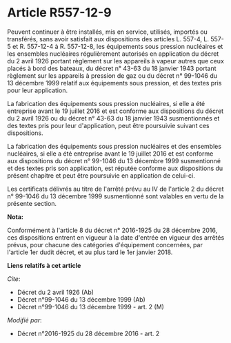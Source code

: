 # Article R557-12-9

Peuvent continuer à être installés, mis en service, utilisés, importés ou transférés, sans avoir satisfait aux dispositions
des articles L. 557-4, L. 557-5 et R. 557-12-4 à R. 557-12-8, les équipements sous pression nucléaires et les ensembles
nucléaires régulièrement autorisés en application du décret du 2 avril 1926 portant règlement sur les appareils à vapeur
autres que ceux placés à bord des bateaux, du décret n° 43-63 du 18 janvier 1943 portant règlement sur les appareils à
pression de gaz ou du décret n° 99-1046 du 13 décembre 1999 relatif aux équipements sous pression, et des textes pris pour
leur application.

La fabrication des équipements sous pression nucléaires, si elle a été entreprise avant le 19 juillet 2016 et est conforme
aux dispositions du décret du 2 avril 1926 ou du décret n° 43-63 du 18 janvier 1943 susmentionnés et des textes pris pour
leur d'application, peut être poursuivie suivant ces dispositions.

La fabrication des équipements sous pression nucléaires et des ensembles nucléaires, si elle a été entreprise avant le 19
juillet 2016 et est conforme aux dispositions du  décret n° 99-1046 du 13 décembre 1999 susmentionné et des textes pris son
application, est réputée conforme aux dispositions du présent chapitre et peut être poursuivie en application de celui-ci.

Les certificats délivrés au titre de l'arrêté prévu au IV de l'article 2 du décret n° 99-1046 du 13 décembre 1999
susmentionné sont valables en vertu de la présente section.

**Nota:**

Conformément à l'article 8 du décret n° 2016-1925 du 28 décembre 2016, ces dispositions entrent en vigueur à la date d'entrée
en vigueur des arrêtés prévus, pour chacune des catégories d'équipement concernées, par l'article 1er dudit décret, et au
plus tard le 1er janvier 2018.

**Liens relatifs à cet article**

_Cite_:

  - Décret du 2 avril 1926 (Ab)
  - Décret n°99-1046 du 13 décembre 1999 (Ab)
  - Décret n°99-1046 du 13 décembre 1999 - art. 2 (M)

_Modifié par_:

  - Décret n°2016-1925 du 28 décembre 2016 - art. 2

